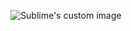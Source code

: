 <p align="center">
  <img src="https://github.com/fbaquant/private/blob/main/LeetCode_Logo.png?raw=true" alt="Sublime's custom image"/>
</p>
